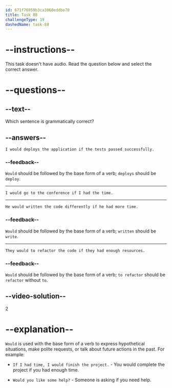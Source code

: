 ```yaml
---
id: 671f76959b3ca3060eddbe70
title: Task 88
challengeType: 19
dashedName: task-88
---
```


# --instructions--

This task doesn't have audio. Read the question below and select the correct answer.

# --questions--

## --text--

Which sentence is grammatically correct?

## --answers--

`I would deploys the application if the tests passed successfully.`

### --feedback--

`Would` should be followed by the base form of a verb; `deploys` should be `deploy`.

---

`I would go to the conference if I had the time.`

---

`He would written the code differently if he had more time.`

### --feedback--

`Would` should be followed by the base form of a verb; `written` should be `write`.

---

`They would to refactor the code if they had enough resources.`

### --feedback--

`Would` should be followed by the base form of a verb; `to refactor` should be `refactor` without `to`.

## --video-solution--

2

# --explanation--

`Would` is used with the base form of a verb to express hypothetical situations, make polite requests, or talk about future actions in the past. For example:

- `If I had time, I would finish the project.` - You would complete the project if you had enough time.

- `Would you like some help?` - Someone is asking if you need help.
